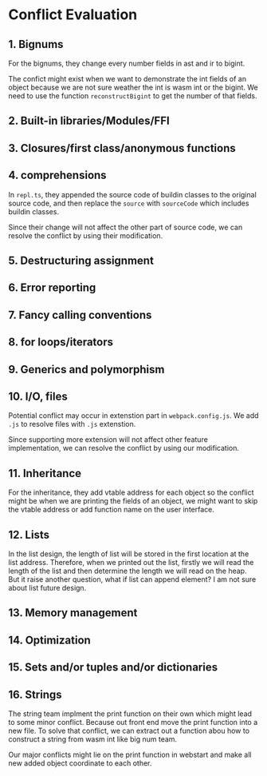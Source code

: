 # Conflict Evaluation

## 1. Bignums
For the bignums, they change every number fields in ast and ir to bigint. 

The confict might exist when we want to demonstrate the int fields of an object because we are not sure weather the int is wasm int or the bigint. We need to use the function `reconstructBigint` to get the number of that fields.

## 2. Built-in libraries/Modules/FFI


## 3. Closures/first class/anonymous functions

## 4. comprehensions

In `repl.ts`, they appended the source code of buildin classes to the original source code,
and then replace the `source` with `sourceCode` which includes buildin classes.

Since their change will not affect the other part of source code, we can resolve the conflict
by using their modification. 

## 5. Destructuring assignment

## 6. Error reporting

## 7. Fancy calling conventions

## 8. for loops/iterators

## 9. Generics and polymorphism

## 10. I/O, files

Potential conflict may occur in extenstion part in `webpack.config.js`. We add `.js` to resolve
files with `.js` extenstion.

Since supporting more extension will not affect other feature implementation, we can resolve the
conflict by using our modification.

## 11. Inheritance
For the inheritance, they add vtable address for each object so the conflict might be when we are printing the fields of an object, we might want to skip the vtable address or add function name on the user interface.

## 12. Lists
In the list design, the length of list will be stored in the first location at the list address. Therefore, when we printed out the list, firstly we will read the length of the list and then determine the length we will read on the heap. But it raise another question, what if list can append element? I am not sure about list future design.  

## 13. Memory management

## 14. Optimization

## 15. Sets and/or tuples and/or dictionaries

## 16. Strings
The string team implment the print function on their own which might lead to some minor conflict. Because out front end move the print function into a new file. To solve that conflict, we can extract out a function abou how to construct a string from wasm int like big num team.

Our major conflicts might lie on the print function in webstart and make all new added object coordinate to each other. 
